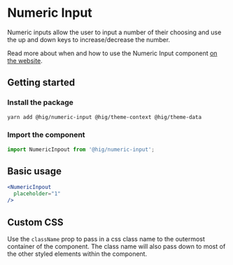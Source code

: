 # Numeric Input

Numeric inputs allow the user to input a number of their choosing and use the up and down keys to increase/decrease the number.

Read more about when and how to use the Numeric Input component [on the website](https://hig.autodesk.com/web/components/form-elements).

## Getting started

### Install the package

```bash
yarn add @hig/numeric-input @hig/theme-context @hig/theme-data
```

### Import the component

```js
import NumericInpout from '@hig/numeric-input';
```

## Basic usage

```jsx
<NumericInpout
  placeholder="1"
/>
```
## Custom CSS

Use the `className` prop to pass in a css class name to the outermost container of the component. The class name will also pass down to most of the other styled elements within the component.
